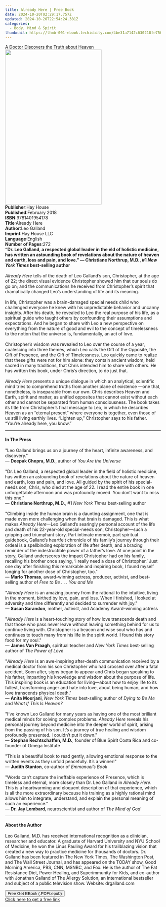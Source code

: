 ```yaml
---
title: Already Here | Free Book
date: 2024-10-20T02:29:17.757Z
updated: 2024-10-26T22:54:24.381Z
categories:
  - Body, Mind & Spirit
thumbnail: https://thmb-001-ebook.techidaily.com/4be31a7142c630210fe750d552ef16427aa4bd63c605b02dccae028ec60cabd5.jpg
---
```

<main id="book-container">
  <div class="flex flex-col">
    <div class="book-brief flex-1 py-6 px-4 sm:p-6 md:py-10 md:px-8">
      <!-- brief-->
      <div class="book-brief-main">
        A Doctor Discovers the Truth about Heaven
      </div>
    </div>
    <div
      class="book-meta-info flex-1 grid gap-4 col-start-1 col-end-3 row-start-1 sm:mb-6 sm:grid-cols-4 lg:gap-6 lg:col-start-2 lg:row-end-6 lg:row-span-6 lg:mb-0"
    >
      <div
        class="book-meta-info-left place-content-center mt-4 p-4 text-sm leading-6 col-start-2 col-span-2 dark:text-slate-400"
      >
        <img
          class="w-full h-500 object-cover rounded-lg sm:h-255 sm:col-span-2 lg:col-span-full"
          src="https://img-001-ebook.techidaily.com/bc194432c1f48255c11941c4d862dbabf452ecf771adda2a280bd728c2914952.jpg"
          alt=""
          width="312"
          height="500"
        />
      </div>
      <div
        class="book-meta-info-right mt-2 col-start-1 row-start-2 col-span-3 self-center"
      >
        <!-- meta data  -->
        <div class="flex flex-col px-4 md:px-8">
          <div class="flex-1">
            <strong>Publisher</strong>:<span class="px-2">Hay House</span>
          </div>
          <div class="flex-1">
            <strong>Published</strong>:<span class="px-2">February 2018</span>
          </div>
          <div class="flex-1">
            <strong>ISBN</strong>:<span class="px-2">9781401954178</span>
          </div>
          <div class="flex-1">
            <strong>Title</strong>:<span class="px-2">Already Here</span>
          </div>
          <div class="flex-1">
            <strong>Author</strong>:<span class="px-2">Leo Galland</span>
          </div>
          <div class="flex-1">
            <strong>Imprint</strong>:<span class="px-2">Hay House LLC</span>
          </div>
          <div class="flex-1">
            <strong>Language</strong>:<span class="px-2">English</span>
          </div>
          <div class="flex-1">
            <strong>Number of Pages</strong>:<span class="px-2">272</span>
          </div>
        </div>
      </div>
    </div>
    <div class="book-description flex-1 py-6 px-4 sm:p-6 md:py-10 md:px-8">
      <div class="book-description-main">
        <div accordion-content="" id="description">
          <b
            >“Dr. Leo Galland, a respected global leader in the eld of holistic
            medicine, has written an astounding book of revelations about the
            nature of heaven and earth, loss and pain, and love.”&nbsp;—
            Christiane Northrup, M.D., #1 <i>New York Times </i>best-selling
            author<br /></b
          ><br /><i>Already Here</i> tells of the death of Leo Galland’s son,
          Christopher, at the age of 22; the direct visual evidence Christopher
          showed him that our souls do go on; and the communications he received
          from Christopher’s spirit that dramatically changed Leo’s
          understanding of life and its meaning.<br /><br />In life, Christopher
          was a brain-damaged special needs child who challenged everyone he
          knew with his unpredictable behavior and uncanny insights. After his
          death, he revealed to Leo the real purpose of his life, as a spiritual
          guide who taught others by confounding their assumptions and
          expectations. And he began to share with Leo a new perspective on
          everything from the nature of good and evil to the concept of
          timelessness to the notion that the universe is, fundamentally, an act
          of love.<br /><br />Christopher’s wisdom was revealed to Leo over the
          course of a year, coalescing into three themes, which Leo calls the
          Gift of the Opposite, the Gift of Presence, and the Gift of
          Timelessness. Leo quickly came to realize that these gifts were not
          for him alone: they contain ancient wisdom, held sacred in many
          traditions, that Chris intended him to share with others. He has
          written this book, under Chris’s direction, to do just that.<br /><br /><i
            >Already Here</i
          >
          presents a unique dialogue in which an analytical, scientific mind
          tries to comprehend truths from another plane of existence —one that,
          nonetheless, is inseparable from our own. Chris describes Heaven and
          Earth, spirit and matter, as unified opposites that cannot exist
          without each other and cannot be separated from human consciousness.
          The book takes its title from Christopher’s final message to Leo, in
          which he describes Heaven as an “eternal present” where everyone is
          together, even those of us still living earthly lives. “Lighten up,”
          Christopher says to his father. “You’re already here, you know.”
        </div>
        <div class="accordion-fader"></div>
      </div>
    </div>
    <div class="book-excerpts flex-1 py-6 px-4 sm:p-6 md:py-10 md:px-8">
      <!-- excerpts-->
      <div class="book-excerpts-main">
        <hr />
        <h4 class="placeholder placeholder-heading">
          <span>In The Press</span>
        </h4>
        <p>
          "Leo Galland brings us on a journey of the heart, infinite awareness,
          and discovery."<br />— <b>Deepak Chopra, M.D.</b>, author of
          <i>You Are the Universe</i><br /><br />"Dr. Leo Galland, a respected
          global leader in the field of holistic medicine, has written an
          astounding book of revelations about the nature of heaven and earth,
          loss and pain, and love. All guided by the spirit of his special-needs
          son, Chris, who died at the age of 22. I read the entire book in one
          unforgettable afternoon and was profoundly moved. You don’t want to
          miss this one."<br />— <b>Christiane Northrup, M.D.</b>, #1
          <i>New York Times</i> best-selling author<br /><br />"Climbing inside
          the human brain is a daunting assignment, one that is made even more
          challenging when that brain is damaged. This is what makes
          <i>Already Here</i>—Leo Galland’s searingly personal account of the
          life and death of his 22-year-old special-needs son, Christopher—such
          a gripping and triumphant story. Part intimate memoir, part spiritual
          guidebook, Galland’s heartfelt chronicle of his family’s journey
          through their ordeal is a spellbinding exploration of life after
          death, and a bracing reminder of the indestructible power of a
          father’s love. At one point in the story, Galland underscores the
          impact Christopher had on his family, recalling his brother once
          saying, ‘I really need a dose of Christopher.’ Just one day after
          finishing this remarkable and inspiring book, I found myself longing
          for another dose of Christopher, too."<br />— <b>Marlo Thomas</b>,
          award-winning actress, producer, activist, and best-selling author of
          <i>Free to Be . . . You and Me</i><br /><br />"<i>Already Here</i> is
          an amazing journey from the rational to the intuitive, living in the
          moment, birthed by love, pain, and loss. When I finished, I looked at
          adversity and time differently and decided to surrender with joy."<br />—
          <b>Susan Sarandon</b>, mother, activist, and Academy Award–winning
          actress<br /><br />"<i>Already Here</i> is a heart-touching story of
          how love transcends death and that those who pass never leave without
          leaving something behind for us to continue living with. Christopher
          is a beacon and wise soul who has and continues to touch many from his
          life in the spirit world. I found this story food for my soul."<br />—
          <b>James Van Praagh</b>, spiritual teacher and
          <i>New York Times</i> best-selling author of <i>The Power of Love</i
          ><br /><br />"<i>Already Here</i> is an awe-inspiring after-death
          communication received by a medical doctor from his son Christopher
          who had crossed over after a fatal accident. Soon after, signs began
          to appear and Chris began speaking to his father, imparting his
          knowledge and wisdom about the purpose of life. This inspiring book is
          an education for living—about how to enjoy life to its fullest,
          transforming anger and hate into love, about being human, and how love
          transcends physical death."<br />— <b>Anita Moorjani</b>,
          <i>New York Times</i> best-selling author of <i>Dying to Be Me</i> and
          <i>What If This Is Heaven? </i><br /><br />"I’ve known Leo Galland for
          many years as having one of the most brilliant medical minds for
          solving complex problems. <i>Already Here</i> reveals his personal
          journey beyond medicine into the deeper world of spirit, arising from
          the passing of his son. It’s a journey of true healing and wisdom
          profoundly presented. I couldn’t put it down."<br />—
          <b>Stephan Rechtschaffen, M.D.</b>, founder of Blue Spirit Costa Rica
          and co-founder of Omega Institute<br /><br />"This is a beautiful book
          to read gently, allowing emotional response to the written events as
          they unfold peacefully. It’s a winner!"<br />— <b>Judith Stanton</b>,
          co-author of <i>Emmanuel’s Book</i><br /><br />"Words can’t capture
          the ineffable experience of Presence, which is timeless and eternal,
          more closely than Dr. Leo Galland in <i>Already Here</i>. This is a
          heartwarming and eloquent description of that experience, which is all
          the more extraordinary because his training as a highly rational mind
          allows him to integrate, understand, and explain the personal meaning
          of such an experience."<br />— <b>Dr. Jay Lombard</b>, neuroscientist
          and author of <i>The Mind of God</i>
        </p>
      </div>
    </div>
    <div class="book-about-author flex-1 py-6 px-4 sm:p-6 md:py-10 md:px-8">
      <!-- about author-->
      <div class="book-main-author-main">
        <hr />
        <h4 class="placeholder placeholder-heading">
          <span>About the Author</span>
        </h4>
        <p>
          Leo Galland, M.D. has received international recognition as a
          clinician, researcher and educator. A graduate of Harvard University
          and NYU School of Medicine, he won the Linus Pauling Award for his
          trailblazing vision that created a new way to practice medicine for
          thousands of doctors. Dr. Galland has been featured in The New York
          Times, The Washington Post, and The Wall Street Journal, and has
          appeared on the TODAY show, Good Morning America, PBS, CNN, MSNBC, and
          Fox. He is the author of The Fat Resistance Diet, Power Healing, and
          Superimmunity for Kids, and co-author with Jonathan Galland of The
          Allergy Solution, an international bestseller and subject of a public
          television show. Website: drgalland.com
        </p>
      </div>
    </div>
    <div class="book-free-get flex-1 py-6 px-4 sm:p-6 md:py-10 md:px-8">
      <button
        id="btn-free-get"
        class="bg-blue-500 hover:bg-blue-700 text-white font-bold py-2 px-4 rounded"
      >
        Free Get EBook (.PDF/.epub)
      </button>
      <div id="countdown-display" class="px-2 text-lg mt-2"></div>
      <a
        id="free-link"
        class="hidden bg-blue-500 hover:bg-blue-700 text-white font-bold py-2 px-4 rounded"
        href="https://www.ebooks.com/en-us/book/138623062/already-here/leo-galland/"
        target="_blank"
        >Click here to get a free link</a
      >
    </div>
    <script>
      let countdownTime = 0;
      let countdownInterval = null;
      document
        .getElementById('btn-free-get')
        .addEventListener('click', startCountdown);
      function startCountdown() {
        countdownTime = new Date().getTime() + 60000 * 3;
        countdownInterval = setInterval(updateCountdown, 1000);
        document.getElementById('btn-free-get').disabled = true;
        document
          .getElementById('btn-free-get')
          .classList.add('bg-gray-500', 'cursor-not-allowed');
      }
      function updateCountdown() {
        let currentTime = new Date().getTime();
        let timeLeft = countdownTime - currentTime;
        let secondsLeft = Math.floor(timeLeft / 1000);
        document.getElementById('countdown-display').innerHTML =
          `Remaining time: ${secondsLeft} seconds.`;
        if (secondsLeft <= 0) {
          clearInterval(countdownInterval);
          document.getElementById('btn-free-get').classList.add('hidden');
          document.getElementById('free-link').classList.remove('hidden');
          document.getElementById('countdown-display').innerHTML = '';
        }
      }
    </script>
  </div>
</main>

<ins class="adsbygoogle"
      style="display:block"
      data-ad-client="ca-pub-7571918770474297"
      data-ad-slot="8358498916"
      data-ad-format="auto"
      data-full-width-responsive="true"></ins>
    